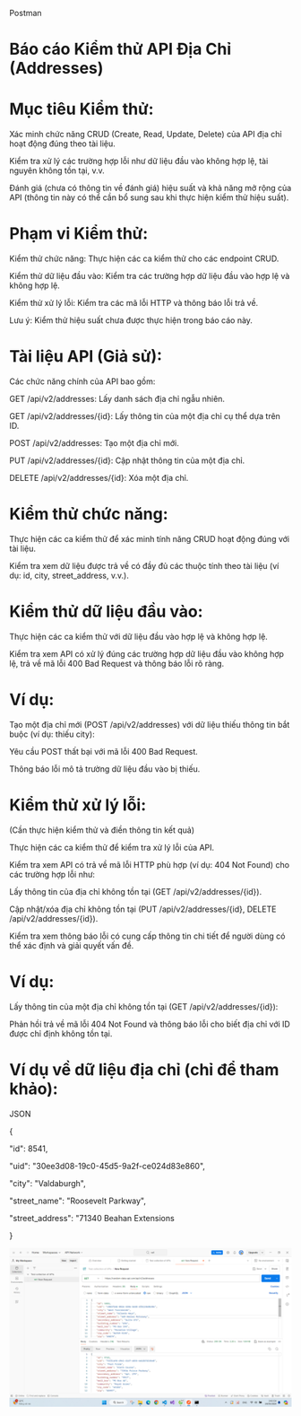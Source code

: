 Postman

# Báo cáo Kiểm thử API Địa Chỉ (Addresses)

# Mục tiêu Kiểm thử:

Xác minh chức năng CRUD (Create, Read, Update, Delete) của API địa chỉ hoạt động đúng theo tài liệu.

Kiểm tra xử lý các trường hợp lỗi như dữ liệu đầu vào không hợp lệ, tài nguyên không tồn tại, v.v.

Đánh giá (chưa có thông tin về đánh giá) hiệu suất và khả năng mở rộng của API (thông tin này có thể cần bổ sung sau khi thực hiện kiểm thử hiệu suất).



# Phạm vi Kiểm thử:

Kiểm thử chức năng: Thực hiện các ca kiểm thử cho các endpoint CRUD.

Kiểm thử dữ liệu đầu vào: Kiểm tra các trường hợp dữ liệu đầu vào hợp lệ và không hợp lệ.

Kiểm thử xử lý lỗi: Kiểm tra các mã lỗi HTTP và thông báo lỗi trả về.

Lưu ý: Kiểm thử hiệu suất chưa được thực hiện trong báo cáo này.


# Tài liệu API (Giả sử):

Các chức năng chính của API bao gồm:

GET /api/v2/addresses: Lấy danh sách địa chỉ ngẫu nhiên.

GET /api/v2/addresses/{id}: Lấy thông tin của một địa chỉ cụ thể dựa trên ID.

POST /api/v2/addresses: Tạo một địa chỉ mới.

PUT /api/v2/addresses/{id}: Cập nhật thông tin của một địa chỉ.

DELETE /api/v2/addresses/{id}: Xóa một địa chỉ.


# Kiểm thử chức năng:

Thực hiện các ca kiểm thử để xác minh tính năng CRUD hoạt động đúng với tài liệu.

Kiểm tra xem dữ liệu được trả về có đầy đủ các thuộc tính theo tài liệu (ví dụ: id, city, street_address, v.v.).


# Kiểm thử dữ liệu đầu vào:

Thực hiện các ca kiểm thử với dữ liệu đầu vào hợp lệ và không hợp lệ.

Kiểm tra xem API có xử lý đúng các trường hợp dữ liệu đầu vào không hợp lệ, trả về mã lỗi 400 Bad Request và thông báo lỗi rõ ràng.


# Ví dụ:

Tạo một địa chỉ mới (POST /api/v2/addresses) với dữ liệu thiếu thông tin bắt buộc (ví dụ: thiếu city):

Yêu cầu POST thất bại với mã lỗi 400 Bad Request.

Thông báo lỗi mô tả trường dữ liệu đầu vào bị thiếu.


# Kiểm thử xử lý lỗi:

(Cần thực hiện kiểm thử và điền thông tin kết quả)

Thực hiện các ca kiểm thử để kiểm tra xử lý lỗi của API.

Kiểm tra xem API có trả về mã lỗi HTTP phù hợp (ví dụ: 404 Not Found) cho các trường hợp lỗi như:

Lấy thông tin của địa chỉ không tồn tại (GET /api/v2/addresses/{id}).

Cập nhật/xóa địa chỉ không tồn tại (PUT /api/v2/addresses/{id}, DELETE /api/v2/addresses/{id}).

Kiểm tra xem thông báo lỗi có cung cấp thông tin chi tiết để người dùng có thể xác định và giải quyết vấn đề.


# Ví dụ:

Lấy thông tin của một địa chỉ không tồn tại (GET /api/v2/addresses/{id}):

Phản hồi trả về mã lỗi 404 Not Found và thông báo lỗi cho biết địa chỉ với ID được chỉ định không tồn tại.


# Ví dụ về dữ liệu địa chỉ (chỉ để tham khảo):

JSON

{

  "id": 8541,

  "uid": "30ee3d08-19c0-45d5-9a2f-ce024d83e860",

  "city": "Valdaburgh",

  "street_name": "Roosevelt Parkway",

  "street_address": "71340 Beahan Extensions

}


![alt text](image.png)
